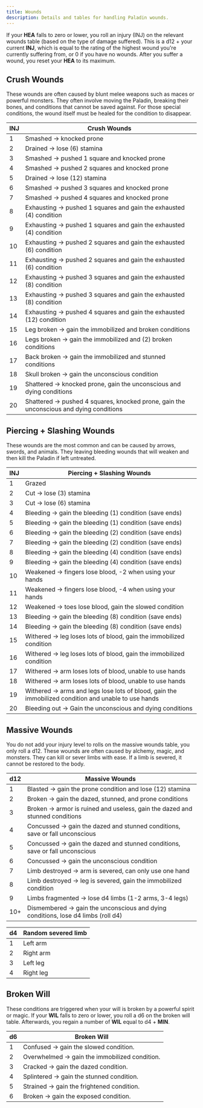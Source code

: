 ```yaml
---
title: Wounds
description: Details and tables for handling Paladin wounds.
---
```


If your **HEA** falls to zero or lower, you roll an injury (INJ) on the relevant wounds table (based on the type of damage suffered). This is a d12 + your current **INJ**, which is equal to the rating of the highest wound you're currently suffering from, or 0 if you have no wounds. After you suffer a wound, you reset your **HEA** to its maximum.

## Crush Wounds

These wounds are often caused by blunt melee weapons such as maces or powerful monsters. They often involve moving the Paladin, breaking their bones, and conditions that cannot be saved against. For those special conditions, the wound itself must be healed for the condition to disappear.

| INJ | Crush Wounds                                                                           |
| --- | -------------------------------------------------------------------------------------- |
| 1   | Smashed → knocked prone                                                                |
| 2   | Drained → lose (6) stamina                                                             |
| 3   | Smashed → pushed 1 square and knocked prone                                            |
| 4   | Smashed → pushed 2 squares and knocked prone                                           |
| 5   | Drained → lose (12) stamina                                                            |
| 6   | Smashed → pushed 3 squares and knocked prone                                           |
| 7   | Smashed → pushed 4 squares and knocked prone                                           |
| 8   | Exhausting → pushed 1 squares and gain the exhausted (4) condition                     |
| 9   | Exhausting → pushed 1 squares and gain the exhausted (4) condition                     |
| 10  | Exhausting → pushed 2 squares and gain the exhausted (6) condition                     |
| 11  | Exhausting → pushed 2 squares and gain the exhausted (6) condition                     |
| 12  | Exhausting → pushed 3 squares and gain the exhausted (8) condition                     |
| 13  | Exhausting → pushed 3 squares and gain the exhausted (8) condition                     |
| 14  | Exhausting → pushed 4 squares and gain the exhausted (12) condition                    |
| 15  | Leg broken → gain the immobilized and broken conditions                                |
| 16  | Legs broken → gain the immobilized and (2) broken conditions                           |
| 17  | Back broken → gain the immobilized and stunned conditions                              |
| 18  | Skull broken → gain the unconscious condition                                          |
| 19  | Shattered → knocked prone, gain the unconscious and dying conditions                   |
| 20  | Shattered → pushed 4 squares, knocked prone, gain the unconscious and dying conditions |

## Piercing + Slashing Wounds

These wounds are the most common and can be caused by arrows, swords, and animals. They leaving bleeding wounds that will weaken and then kill the Paladin if left untreated.

| INJ | Piercing + Slashing Wounds                                                                          |
| --- | --------------------------------------------------------------------------------------------------- |
| 1   | Grazed                                                                                              |
| 2   | Cut → lose (3) stamina                                                                              |
| 3   | Cut → lose (6) stamina                                                                              |
| 4   | Bleeding → gain the bleeding (1) condition (save ends)                                              |
| 5   | Bleeding → gain the bleeding (1) condition (save ends)                                              |
| 6   | Bleeding → gain the bleeding (2) condition (save ends)                                              |
| 7   | Bleeding → gain the bleeding (2) condition (save ends)                                              |
| 8   | Bleeding → gain the bleeding (4) condition (save ends)                                              |
| 9   | Bleeding → gain the bleeding (4) condition (save ends)                                              |
| 10  | Weakened → fingers lose blood, -2 when using your hands                                             |
| 11  | Weakened → fingers lose blood, -4 when using your hands                                             |
| 12  | Weakened → toes lose blood, gain the slowed condition                                               |
| 13  | Bleeding → gain the bleeding (8) condition (save ends)                                              |
| 14  | Bleeding → gain the bleeding (8) condition (save ends)                                              |
| 15  | Withered → leg loses lots of blood, gain the immobilized condition                                  |
| 16  | Withered → leg loses lots of blood, gain the immobilized condition                                  |
| 17  | Withered → arm loses lots of blood, unable to use hands                                             |
| 18  | Withered → arm loses lots of blood, unable to use hands                                             |
| 19  | Withered → arms and legs lose lots of blood, gain the immobilized condition and unable to use hands |
| 20  | Bleeding out → Gain the unconscious and dying conditions                                            |

## Massive Wounds

You do not add your injury level to rolls on the massive wounds table, you only roll a d12. These wounds are often caused by alchemy, magic, and monsters. They can kill or sever limbs with ease. If a limb is severed, it cannot be restored to the body.

| d12 | Massive Wounds                                                                   |
| --- | -------------------------------------------------------------------------------- |
| 1   | Blasted → gain the prone condition and lose (12) stamina                         |
| 2   | Broken → gain the dazed, stunned, and prone conditions                           |
| 3   | Broken → armor is ruined and useless, gain the dazed and stunned conditions      |
| 4   | Concussed → gain the dazed and stunned conditions, save or fall unconscious      |
| 5   | Concussed → gain the dazed and stunned conditions, save or fall unconscious      |
| 6   | Concussed → gain the unconscious condition                                       |
| 7   | Limb destroyed → arm is severed, can only use one hand                           |
| 8   | Limb destroyed → leg is severed, gain the immobilized condition                  |
| 9   | Limbs fragmented → lose d4 limbs (1-2 arms, 3-4 legs)                            |
| 10+ | Dismembered → gain the unconscious and dying conditions, lose d4 limbs (roll d4) |

| d4  | Random severed limb |
| --- | ------------------- |
| 1   | Left arm            |
| 2   | Right arm           |
| 3   | Left leg            |
| 4   | Right leg           |

## Broken Will

These conditions are triggered when your will is broken by a powerful spirit or magic. If your **WIL** falls to zero or lower, you roll a d6 on the broken will table. Afterwards, you regain a number of **WIL** equal to d4 + **MIN**.

| d6  | Broken Will                                   |
| --- | --------------------------------------------- |
| 1   | Confused → gain the slowed condition.         |
| 2   | Overwhelmed → gain the immobilized condition. |
| 3   | Cracked → gain the dazed condition.           |
| 4   | Splintered → gain the stunned condition.      |
| 5   | Strained → gain the frightened condition.     |
| 6   | Broken → gain the exposed condition.          |
